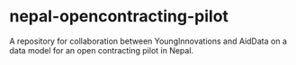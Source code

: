 nepal-opencontracting-pilot
===========================

A repository for collaboration between YoungInnovations and AidData on a data model for an open contracting pilot in Nepal.
